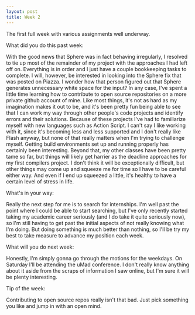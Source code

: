 ```yaml
---
layout: post
title: Week 2
---
```


The first full week with various assignments well underway.


What did you do this past week:

With the good news that Sphere was in fact behaving irregularly, I resolved to tie up most of the remainder of my project with the approaches I had left off on. Everything is in order and I just have a couple bookkeeping tasks to complete. I will, however, be interested in looking into the Sphere fix that was posted on Piazza. I wonder how that person figured out that Sphere generates unnecessary white space for the input? In any case, I've spent a little time learning how to contribute to open source repositories on a more private github account of mine. Like most things, it's not as hard as my imagination makes it out to be, and it's been pretty fun being able to see that I can work my way through other people's code projects and identify errors and their solutions. Because of these projects I've had to familiarize myself with new languages such as Action Script. I can't say I like working with it, since it's becoming less and less supported and I don't really like Flash anyway, but none of that really matters when I'm trying to challenge myself. Getting build environments set up and running properly has certainly been interesting. Beyond that, my other classes have been pretty tame so far, but things will likely get harrier as the deadline approaches for my first compilers project. I don't think it will be exceptionally difficult, but other things may come up and squeeze me for time so I have to be careful either way. And even if I end up squeezed a little, it's healthy to have a certain level of stress in life.


What's in your way:

Really the next step for me is to search for internships. I'm well past the point where I could be able to start searching, but I've only recently started taking my academic career seriously (and I do take it quite seriously now), so I'm still having to get past the initial aspects of not really knowing what I'm doing. But doing something is much better than nothing, so I'll be try my best to take measure to advance my position each week.

What will you do next week:

Honestly, I'm simply gonna go through the motions for the weekdays. On Saturday I'll be attending the uMad conference. I don't really know anything about it aside from the scraps of information I saw online, but I'm sure it will be plenty interesting.

Tip of the week:

Contributing to open source repos really isn't that bad. Just pick something you like and jump in with an open mind.